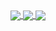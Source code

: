 <a href="https://discord.com/users/938557606820204625">
<img align="center" src="https://lanyard-profile-readme-nyria.vercel.app/api/938557606820204625?bg=23283d&borderRadius=8px&hideDiscrim=false"/>
<img align="center" src="https://lanyard-profile-readme.vercel.app/api/94490510688792576?theme=dark&bg=809ecf&animated=true&hideDiscrim=true&borderRadius=10px&idleMessage=Probably%20doing%20something%20else..." />
</a>

<a href="https://github.com/ItsJustJoshDev">
  <img align="center" src="https://github-readme-stats.vercel.app/api/top-langs/?username=itsjustjoshdev&layout=compact&theme=dark" />
</a>
